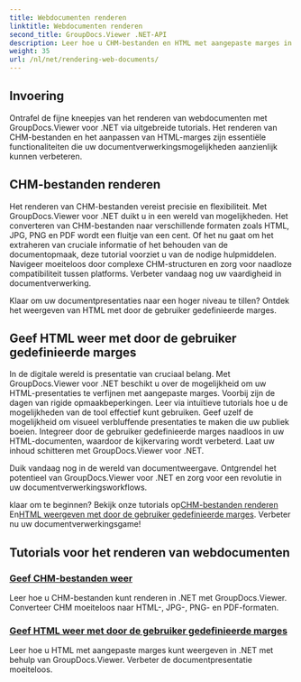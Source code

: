 ```yaml
---
title: Webdocumenten renderen
linktitle: Webdocumenten renderen
second_title: GroupDocs.Viewer .NET-API
description: Leer hoe u CHM-bestanden en HTML met aangepaste marges in .NET kunt weergeven met GroupDocs.Viewer. Converteer CHM naadloos naar HTML-, JPG-, PNG- en PDF-formaten.
weight: 35
url: /nl/net/rendering-web-documents/
---
```

## Invoering

Ontrafel de fijne kneepjes van het renderen van webdocumenten met GroupDocs.Viewer voor .NET via uitgebreide tutorials. Het renderen van CHM-bestanden en het aanpassen van HTML-marges zijn essentiële functionaliteiten die uw documentverwerkingsmogelijkheden aanzienlijk kunnen verbeteren.

## CHM-bestanden renderen

Het renderen van CHM-bestanden vereist precisie en flexibiliteit. Met GroupDocs.Viewer voor .NET duikt u in een wereld van mogelijkheden. Het converteren van CHM-bestanden naar verschillende formaten zoals HTML, JPG, PNG en PDF wordt een fluitje van een cent. Of het nu gaat om het extraheren van cruciale informatie of het behouden van de documentopmaak, deze tutorial voorziet u van de nodige hulpmiddelen. Navigeer moeiteloos door complexe CHM-structuren en zorg voor naadloze compatibiliteit tussen platforms. Verbeter vandaag nog uw vaardigheid in documentverwerking.

Klaar om uw documentpresentaties naar een hoger niveau te tillen? Ontdek het weergeven van HTML met door de gebruiker gedefinieerde marges.

## Geef HTML weer met door de gebruiker gedefinieerde marges

In de digitale wereld is presentatie van cruciaal belang. Met GroupDocs.Viewer voor .NET beschikt u over de mogelijkheid om uw HTML-presentaties te verfijnen met aangepaste marges. Voorbij zijn de dagen van rigide opmaakbeperkingen. Leer via intuïtieve tutorials hoe u de mogelijkheden van de tool effectief kunt gebruiken. Geef uzelf de mogelijkheid om visueel verbluffende presentaties te maken die uw publiek boeien. Integreer door de gebruiker gedefinieerde marges naadloos in uw HTML-documenten, waardoor de kijkervaring wordt verbeterd. Laat uw inhoud schitteren met GroupDocs.Viewer voor .NET.

Duik vandaag nog in de wereld van documentweergave. Ontgrendel het potentieel van GroupDocs.Viewer voor .NET en zorg voor een revolutie in uw documentverwerkingsworkflows.

 klaar om te beginnen? Bekijk onze tutorials op[CHM-bestanden renderen](./render-chm/) En[HTML weergeven met door de gebruiker gedefinieerde marges](./render-html-margins/). Verbeter nu uw documentverwerkingsgame!
## Tutorials voor het renderen van webdocumenten
### [Geef CHM-bestanden weer](./render-chm/)
Leer hoe u CHM-bestanden kunt renderen in .NET met GroupDocs.Viewer. Converteer CHM moeiteloos naar HTML-, JPG-, PNG- en PDF-formaten.
### [Geef HTML weer met door de gebruiker gedefinieerde marges](./render-html-margins/)
Leer hoe u HTML met aangepaste marges kunt weergeven in .NET met behulp van GroupDocs.Viewer. Verbeter de documentpresentatie moeiteloos.